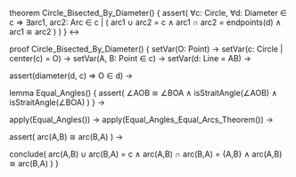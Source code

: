 theorem Circle_Bisected_By_Diameter() {
  assert(
    ∀c: Circle, ∀d: Diameter ∈ c ⇒
    ∃arc1, arc2: Arc ∈ c | (
      arc1 ∪ arc2 = c ∧
      arc1 ∩ arc2 = endpoints(d) ∧
      arc1 ≅ arc2
    )
  )
} ↔

proof Circle_Bisected_By_Diameter() {
  setVar(O: Point) →
  setVar(c: Circle | center(c) = O) →
  setVar(A, B: Point ∈ c) →
  setVar(d: Line = AB) →
  
  assert(diameter(d, c) ⇒ O ∈ d) →
  
  lemma Equal_Angles() {
    assert(
      ∠AOB ≅ ∠BOA ∧
      isStraitAngle(∠AOB) ∧
      isStraitAngle(∠BOA)
    )
  } →
  
  apply(Equal_Angles()) →
  apply(Equal_Angles_Equal_Arcs_Theorem()) →
  
  assert(
    arc(A,B) ≅ arc(B,A)
  ) →
  
  conclude(
    arc(A,B) ∪ arc(B,A) = c ∧
    arc(A,B) ∩ arc(B,A) = {A,B} ∧
    arc(A,B) ≅ arc(B,A)
  )
}